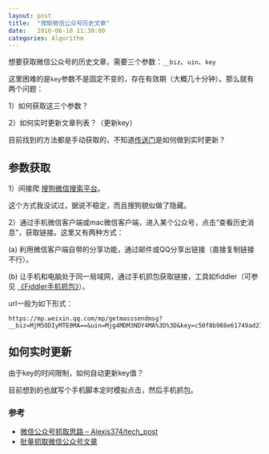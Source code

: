 ```yaml
---
layout: post
title:  "爬取微信公众号历史文章"
date:   2016-06-10 11:30:00
categories: Algorithm
---
```


想要获取微信公众号的历史文章，需要三个参数：`__biz`、`uin`、`key`

这里困难的是`key`参数不是固定不变的，存在有效期（大概几十分钟）。那么就有两个问题：

1）如何获取这三个参数？

2）如何实时更新文章列表？（更新key）

目前找到的方法都是手动获取的，不知道[传送门](http://chuansong.me/)是如何做到实时更新？

## 参数获取

1）间接爬 [搜狗微信搜索平台](http://weixin.sogou.com/)。

这个方式我没试过，据说不稳定，而且搜狗貌似做了隐藏。

2）通过手机微信客户端或mac微信客户端，进入某个公众号，点击“查看历史消息”，获取链接。这里又有两种方式：

(a) 利用微信客户端自带的分享功能，通过邮件或QQ分享出链接（直接复制链接不行）。

(b) 让手机和电脑处于同一局域网，通过手机抓包获取链接，工具如fiddler（可参见 [《Fiddler手机抓包》](http://lszero.com/884/fiddler-with-iphone/)）。

url一般为如下形式：<!-- more -->

```
https://mp.weixin.qq.com/mp/getmasssendmsg?__biz=MjM5ODIyMTE0MA==&uin=Mjg4MDM3NDY4MA%3D%3D&key=c50f8b988e61749ad277ef328b1e570b39373fc2621aa3cfb7fd610ada9ab880380773ab1aa6f06714e663bbcab7261926c1432ce0dbc8f2&devicetype=iPhone+OS10.0.2&version=16031b10&lang=zh_CN&nettype=WIFI&ascene=3&fontScale=100&pass_ticket=g%2BKftv0wh2qVWzGvLflZd6fUssx%2FounDqsAJyShoMYw5Bpzl2Nyfc8HXZzW0R8df&wx_header=1#wechat_webview_type=1
```

## 如何实时更新

由于key的时间限制，如何自动更新key值？

目前想到的也就写个手机脚本定时模拟点击，然后手机抓包。


### 参考

- [微信公众号抓取思路 – Alexis374/tech_post](https://github.com/Alexis374/tech_post/blob/master/crawl%20wechat%20article.md)
- [批量抓取微信公众号文章](http://www.songluyi.com/%E6%89%B9%E9%87%8F%E6%8A%93%E5%8F%96%E5%BE%AE%E4%BF%A1%E5%85%AC%E4%BC%97%E5%8F%B7%E6%96%87%E7%AB%A0/)